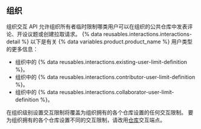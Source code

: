 ## 组织

组织交互 API 允许组织所有者临时限制哪类用户可以在组织的公共仓库中发表评论、开设议题或创建拉取请求。 {% data reusables.interactions.interactions-detail %} 以下是有关 {% data variables.product.product_name %} 用户类型的更多信息：

* 组织中的 {% data reusables.interactions.existing-user-limit-definition %}。
* 组织中的 {% data reusables.interactions.contributor-user-limit-definition %}。
* 组织中的 {% data reusables.interactions.collaborator-user-limit-definition %}。

在组织级别设置交互限制将覆盖为组织拥有的各个仓库设置的任何交互限制。 要为组织拥有的各个仓库设置不同的交互限制，请改用[仓库](#repository)交互端点。